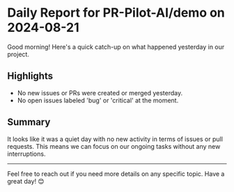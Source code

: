# Daily Report for PR-Pilot-AI/demo on 2024-08-21

Good morning! Here's a quick catch-up on what happened yesterday in our project.

## Highlights
- No new issues or PRs were created or merged yesterday.
- No open issues labeled 'bug' or 'critical' at the moment.

## Summary
It looks like it was a quiet day with no new activity in terms of issues or pull requests. This means we can focus on our ongoing tasks without any new interruptions.

---

Feel free to reach out if you need more details on any specific topic. Have a great day! 😊
